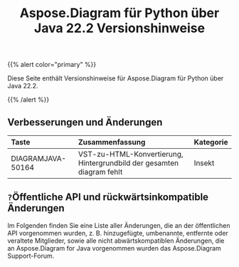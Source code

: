 ﻿---
title: Aspose.Diagram für Python über Java 22.2 Versionshinweise
type: docs
weight: 26
url: /de/java/aspose-diagram-for-python-via-java-22-2-release-notes/
---
{{% alert color="primary" %}}

Diese Seite enthält Versionshinweise für Aspose.Diagram für Python über Java 22.2.

{{% /alert %}}
## **Verbesserungen und Änderungen**  ##

|**Taste**|**Zusammenfassung**|**Kategorie**|
|:- |:- |:- |
|DIAGRAMJAVA-50164|VST-zu-HTML-Konvertierung, Hintergrundbild der gesamten diagram fehlt|Insekt|

## `?`**Öffentliche API und rückwärtsinkompatible Änderungen**
Im Folgenden finden Sie eine Liste aller Änderungen, die an der öffentlichen API vorgenommen wurden, z. B. hinzugefügte, umbenannte, entfernte oder veraltete Mitglieder, sowie alle nicht abwärtskompatiblen Änderungen, die an Aspose.Diagram for Java vorgenommen wurden das Aspose.Diagram Support-Forum.




